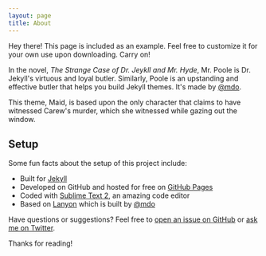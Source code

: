 ```yaml
---
layout: page
title: About
---
```


<p class="message">
  Hey there! This page is included as an example. Feel free to customize it for your own use upon downloading. Carry on!
</p>

In the novel, *The Strange Case of Dr. Jeykll and Mr. Hyde*, Mr. Poole is Dr. Jekyll's virtuous and loyal butler. Similarly, Poole is an upstanding and effective butler that helps you build Jekyll themes. It's made by [@mdo](https://twitter.com/mdo).

This theme, Maid, is based upon the only character that claims to have witnessed Carew's murder, which she witnessed while gazing out the window.

## Setup

Some fun facts about the setup of this project include:

* Built for [Jekyll](http://jekyllrb.com)
* Developed on GitHub and hosted for free on [GitHub Pages](https://pages.github.com)
* Coded with [Sublime Text 2](http://sublimetext.org), an amazing code editor
* Based on [Lanyon](http://lanyon.getpoole.com) which is built by [@mdo](https://twitter.com/mdo)

Have questions or suggestions? Feel free to [open an issue on GitHub](https://github.com/johnotande/issues/new) or [ask me on Twitter](https://twitter.com/mdo).

Thanks for reading!
